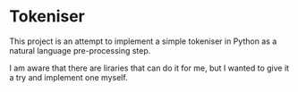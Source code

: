 # Tokeniser

This project is an attempt to implement a simple tokeniser in Python as a natural language pre-processing step.  

I am aware that there are liraries that can do it for me, but I wanted to give it a try and implement one myself.  
